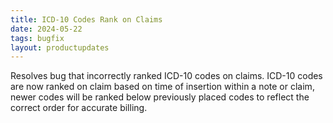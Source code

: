 ```yaml
---
title: ICD-10 Codes Rank on Claims
date: 2024-05-22
tags: bugfix
layout: productupdates
---
```

Resolves bug that incorrectly ranked ICD-10 codes on claims. ICD-10 codes are now ranked on claim based on time of insertion within a note or claim, newer codes will be ranked below previously placed codes to reflect the correct order for accurate billing.